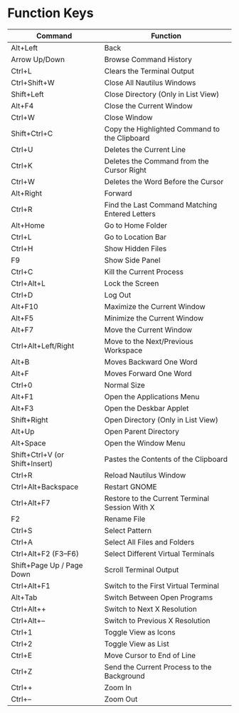 # Function Keys

| Command                        | Function                                       |
| ------------------------------ | ---------------------------------------------- |
| Alt+Left                       | Back                                           |
| Arrow Up/Down                  | Browse Command History                         |
| Ctrl+L                         | Clears the Terminal Output                     |
| Ctrl+Shift+W                   | Close All Nautilus Windows                     |
| Shift+Left                     | Close Directory (Only in List View)            |
| Alt+F4                         | Close the Current Window                       |
| Ctrl+W                         | Close Window                                   |
| Shift+Ctrl+C                   | Copy the Highlighted Command to the Clipboard  |
| Ctrl+U                         | Deletes the Current Line                       |
| Ctrl+K                         | Deletes the Command from the Cursor Right      |
| Ctrl+W                         | Deletes the Word Before the Cursor             |
| Alt+Right                      | Forward                                        |
| Ctrl+R                         | Find the Last Command Matching Entered Letters |
| Alt+Home                       | Go to Home Folder                              |
| Ctrl+L                         | Go to Location Bar                             |
| Ctrl+H                         | Show Hidden Files                              |
| F9                             | Show Side Panel                                |
| Ctrl+C                         | Kill the Current Process                       |
| Ctrl+Alt+L                     | Lock the Screen                                |
| Ctrl+D                         | Log Out                                        |
| Alt+F10                        | Maximize the Current Window                    |
| Alt+F5                         | Minimize the Current Window                    |
| Alt+F7                         | Move the Current Window                        |
| Ctrl+Alt+Left/Right            | Move to the Next/Previous Workspace            |
| Alt+B                          | Moves Backward One Word                        |
| Alt+F                          | Moves Forward One Word                         |
| Ctrl+0                         | Normal Size                                    |
| Alt+F1                         | Open the Applications Menu                     |
| Alt+F3                         | Open the Deskbar Applet                        |
| Shift+Right                    | Open Directory (Only in List View)             |
| Alt+Up                         | Open Parent Directory                          |
| Alt+Space                      | Open the Window Menu                           |
| Shift+Ctrl+V (or Shift+Insert) | Pastes the Contents of the Clipboard           |
| Ctrl+R                         | Reload Nautilus Window                         |
| Ctrl+Alt+Backspace             | Restart GNOME                                  |
| Ctrl+Alt+F7                    | Restore to the Current Terminal Session With X |
| F2                             | Rename File                                    |
| Ctrl+S                         | Select Pattern                                 |
| Ctrl+A                         | Select All Files and Folders                   |
| Ctrl+Alt+F2 (F3–F6)            | Select Different Virtual Terminals             |
| Shift+Page Up / Page Down      | Scroll Terminal Output                         |
| Ctrl+Alt+F1                    | Switch to the First Virtual Terminal           |
| Alt+Tab                        | Switch Between Open Programs                   |
| Ctrl+Alt++                     | Switch to Next X Resolution                    |
| Ctrl+Alt+–                     | Switch to Previous X Resolution                |
| Ctrl+1                         | Toggle View as Icons                           |
| Ctrl+2                         | Toggle View as List                            |
| Ctrl+E                         | Move Cursor to End of Line                     |
| Ctrl+Z                         | Send the Current Process to the Background     |
| Ctrl++                         | Zoom In                                        |
| Ctrl+–                         | Zoom Out                                       |

